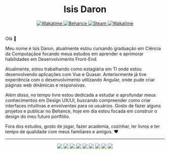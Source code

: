 <h1 align="center"> Isis Daron </h1>
<div align="center">
    <a href="https://www.linkedin.com/in/isisdaron/">
      <img src="https://img.shields.io/badge/LinkedIn-0077B5?&logo=linkedin&style=social" alt="Wakatime">
    </a>
  <a href="https://www.behance.net/isismd">
      <img src="https://img.shields.io/badge/-Behance-blue?style=for-the-badge&logo=behance&style=social" alt="Behance">
    </a>
   <a href="https://steamcommunity.com/profiles/76561199224675719/">
      <img src="https://img.shields.io/badge/Steam-000000?style=for-the-badge&logo=steam&logoColor=white&style=social" alt="Steam">
    </a>
    <a href="https://wakatime.com/@isismd">
        <img src="https://wakatime.com/badge/user/e32e8020-ddf2-40ad-8032-0eb24a5ebb6e.svg?style=social" alt="Wakatime">
    </a>
</div>

<br/>

Olá :wave:

Meu nome é Isis Daron, atualmente estou cursando graduação em Ciência da Computaçãoe focando meus estudos em aprender e aprimorar habilidades em Desenvolvimento Front-End. 

Atualmente, estou trabalhando como estagiária em TI onde estou desenvolvendo aplicações com Vue e Quasar. Anteriormente já tive experiência com o desenvolvimento utilizando Angular, onde pude criar páginas web dinâmicas e responsivas. 

Além disso, no tempo livre estou dedicada a estudar e aprofundar meus conhecimentos em Design UX/UI, buscando compreender como criar interfaces intuitivas e envolventes para os usuários. Gosto de fazer alguns projetos e publicar no Behance, hoje em dia estou focada em construir o design do meu futuro portfólio.

Fora dos estudos, gosto de jogar, fazer academia, cozinhar, ler livros e ter tempo de qualidade com meus familiares e amigos. ❤

---
<div align="center">
<img src="https://img.shields.io/badge/JavaScript-F7DF1E?style=for-the-badge&logo=javascript&logoColor=black">
<img src="https://img.shields.io/badge/TypeScript-007ACC?style=for-the-badge&logo=typescript&logoColor=white">
<img src="https://img.shields.io/badge/Sass-CC6699?style=for-the-badge&logo=sass&logoColor=white">
<img src="https://img.shields.io/badge/C-00599C?style=for-the-badge&logo=c&logoColor=white">
<img src="https://img.shields.io/badge/Python-14354C?style=for-the-badge&logo=python&logoColor=white">
<img src="https://img.shields.io/badge/Angular-DD0031?style=for-the-badge&logo=angular&logoColor=white">
<img src="https://img.shields.io/badge/Tailwind_CSS-38B2AC?style=for-the-badge&logo=tailwind-css&logoColor=white">
<img src="https://img.shields.io/badge/Vue.js-35495E?style=for-the-badge&logo=vue.js&logoColor=4FC08D">
<img src="https://img.shields.io/badge/Figma-F24E1E?style=for-the-badge&logo=figma&logoColor=white">
</div>
